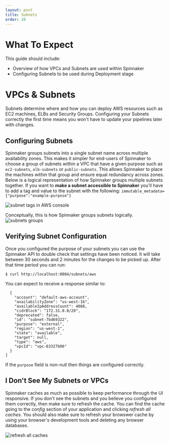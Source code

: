 ```yaml
---
layout: post
title: Subnets
order: 20
---
```



# What To Expect
This guide should include:
- Overview of how VPCs and Subnets are used within Spinnaker
- Configuring Subnets to be used during Deployment stage

# VPCs & Subnets

Subnets determine where and how you can deploy AWS resources such as EC2 machines, ELBs and Security Groups.  Configuring your Subnets correctly the first time means you won't have to update your pipelines later with changes.

## Configuring Subnets
Spinnaker groups subnets into a single subnet name across multiple availability zones.  This makes it simpler for end-users of Spinnaker to choose a group of subnets within a VPC that have a given purpose such as `ec2-subnets`, `elb-subnets` or `public-subnets`.  This allows Spinnaker to place the machines within that group and ensure equal redundancy across zones. Below is a logical representation of how Spinnaker groups multiple subnets together.  If you want to **make a subnet accessible to Spinnaker** you'll have to add a tag and value to the subnet with the following: `immutable_metadata={"purpose":"example-purpose"}`

![subnet tags in AWS console](https://cl.ly/3t2D200c1j1i/Image%202017-10-05%20at%203.53.35%20PM.png)

Conceptually, this is how Spinnaker groups subnets logically.
![subnets groups](https://cl.ly/1z3z3x0L0E0w/Image%202017-04-18%20at%204.07.10%20PM.png)


## Verifying Subnet Configuration
Once you configured the purpose of your subnets you can use the Spinnaker API to double check that settings have been noticed. It will take between 30 seconds and 2 minutes for the changes to be picked up. After that time period you can run:
```
$ curl http://localhost:8084/subnets/aws
```
You can expect to receive a response similar to:
```[
  {
    "account": "default-aws-account",
    "availabilityZone": "us-west-1b",
    "availableIpAddressCount": 4088,
    "cidrBlock": "172.31.0.0/20",
    "deprecated": false,
    "id": "subnet-7bd69322",
    "purpose": "external",
    "region": "us-west-1",
    "state": "available",
    "target": null,
    "type": "aws",
    "vpcId": "vpc-63327b06"
  }
]
```
If the `purpose` field is non-null then things are configured correctly.

## I Don't See My Subnets or VPCs
Spinnaker caches as much as possible to keep performance through the UI responsive.  If you don't see the subnets and you believe you configured them correctly, then make sure to refresh the cache.  You can find the cache going to the _config_ section of your application and clicking _refresh all caches_.  You should also make sure to refresh your browswer cache by using your browser's development tools and deleting any browser databases.

![refresh all caches](https://d1ax1i5f2y3x71.cloudfront.net/items/030K0N2F411T1J113J0g/%5B75a6d5a8966231fe9cfeba7a14d57864%5D_Image+2017-04-13+at+1.59.38+PM.png?X-CloudApp-Visitor-Id=2686178&v=a3c2b44c)
